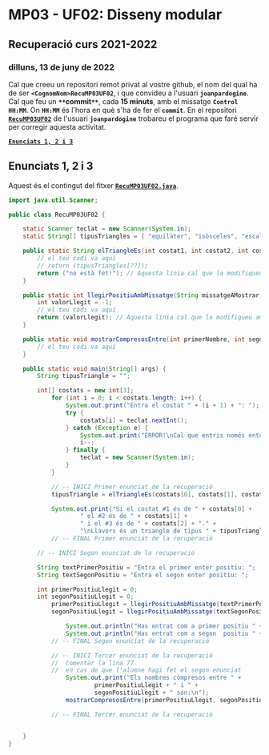 # MP03 - UF02: Disseny modular
## Recuperació curs **2021-2022**
### dilluns, 13 de juny de 2022

Cal que creeu un repositori remot privat al vostre github, el nom del qual ha de ser **```<CognomNom>RecuMP03UF02```**, i que convideu a l'usuari **```joanpardogine```**. Cal que feu un **``**``commit``**``**, cada **15 minuts**, amb el missatge **```Control HH:MM```**. On **```HH:MM```** és l'hora en què s'ha de fer el **``commit``**. En el repositori [**```RecuMP03UF02```**](https://github.com/joanpardogine/RecuMP03UF02) de l'usuari **```joanpardogine```** trobareu el programa que faré servir per corregir aquesta activitat.

[**```Enunciats 1, 2 i 3```**](README.md#enunciat-1-2-i-3)<BR>


## Enunciats 1, 2 i 3
Aquest és el contingut del fitxer [**```RecuMP03UF02.java```**](./RecuMP03UF02.java).

```java
import java.util.Scanner;

public class RecuMP03UF02 {

    static Scanner teclat = new Scanner(System.in);
    static String[] tipusTriangles = { "equilàter", "isòsceles", "escalè" };

    public static String elTriangleEs(int costat1, int costat2, int costat3) {
        // el teu codi va aquí
        // return (tipusTriangles[??]);
        return ("no està fet!"); // Aquesta línia cal que la modifiqueu amb la que vosaltres creieu oportú.
    }

    public static int llegirPositiuAmbMissatge(String missatgeAMostrar) {
        int valorLlegit = -1;
        // el teu codi va aquí
        return (valorLlegit); // Aquesta línia cal que la modifiqueu amb la que vosaltres creieu oportú.
    }

    public static void mostrarCompresosEntre(int primerNombre, int segonNombre) {
        // el teu codi va aquí
    }

    public static void main(String[] args) {
        String tipusTriangle = "";

        int[] costats = new int[3];
            for (int i = 0; i < costats.length; i++) {
                System.out.print("Entra el costat " + (i + 1) + ": ");
                try {
                    costats[i] = teclat.nextInt();
                } catch (Exception e) {
                    System.out.print("ERROR!\nCal que entris només enters!\n");
                    i--;
                } finally {
                    teclat = new Scanner(System.in);
                }
            }

            // -- INICI Primer enunciat de la recuperació
            tipusTriangle = elTriangleEs(costats[0], costats[1], costats[2]);

            System.out.print("Si el costat #1 és de " + costats[0] +
                    " el #2 és de " + costats[1] +
                    " i el #3 és de " + costats[2] + "." +
                    "\nLlavors és un triangle de tipus " + tipusTriangle + ".\n\n");
            // -- FINAL Primer enunciat de la recuperació

        // -- INICI Segon enunciat de la recuperació

        String textPrimerPositiu = "Entra el primer enter positiu: ";
        String textSegonPositiu = "Entra el segon enter positiu: ";

        int primerPositiuLlegit = 0;
        int segonPositiuLlegit = 0;
            primerPositiuLlegit = llegirPositiuAmbMissatge(textPrimerPositiu);
            segonPositiuLlegit = llegirPositiuAmbMissatge(textSegonPositiu);

                System.out.println("Has entrat com a primer positiu " + primerPositiuLlegit);
                System.out.println("Has entrat com a segon  positiu " + segonPositiuLlegit);
            // -- FINAL Segon enunciat de la recuperació

            // -- INICI Tercer enunciat de la recuperació
            //  Comentar la lína 77
            //  en cas de que l'alumne hagi fet el segon enunciat
                System.out.print("Els nombres compresos entre " +
                        primerPositiuLlegit + " i " +
                        segonPositiuLlegit + " són:\n");
                mostrarCompresosEntre(primerPositiuLlegit, segonPositiuLlegit);

            // -- FINAL Tercer enunciat de la recuperació


    }
}

```

